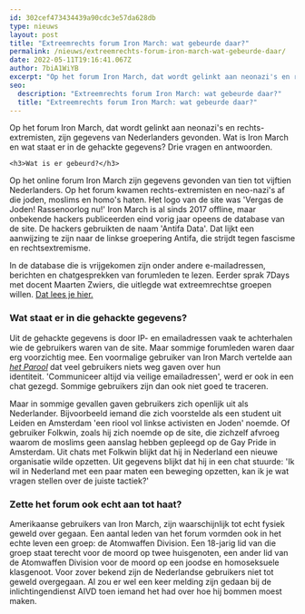 ```yaml
---
id: 302cef473434439a90cdc3e57da628db
type: nieuws
layout: post
title: "Extreemrechts forum Iron March: wat gebeurde daar?"
permalink: /nieuws/extreemrechts-forum-iron-march-wat-gebeurde-daar/
date: 2022-05-11T19:16:41.067Z
author: 7biA1WiYB
excerpt: "Op het forum Iron March, dat wordt gelinkt aan neonazi's en rechts-extremisten, zijn gegevens van Nederlanders gevonden. Wat is Iron March en wat staat er in de gehackte gegevens? Drie vragen en antwoorden.   "
seo:
  description: "Extreemrechts forum Iron March: wat gebeurde daar?"
  title: "Extreemrechts forum Iron March: wat gebeurde daar?"
---
```

Op het forum Iron March, dat wordt gelinkt aan neonazi's en rechts-extremisten, zijn gegevens van Nederlanders gevonden. Wat is Iron March en wat staat er in de gehackte gegevens? Drie vragen en antwoorden.   

    <h3>Wat is er gebeurd?</h3>
<p>Op het online forum Iron March zijn gegevens gevonden van tien tot vijftien Nederlanders. Op het forum kwamen rechts-extremisten en neo-nazi's af die joden, moslims en homo's haten. Het logo van de site was 'Vergas de Joden! Rassenoorlog nu!' Iron March is al sinds 2017 offline, maar onbekende hackers publiceerden eind vorig jaar opeens de database van de site. De hackers gebruikten de naam 'Antifa Data'. Dat lijkt een aanwijzing te zijn naar de linkse groepering Antifa, die strijdt tegen fascisme en rechtsextremisme. </p>
<p>In de database die is vrijgekomen zijn onder andere e-mailadressen, berichten en chatgesprekken van forumleden te lezen. Eerder sprak 7Days met docent Maarten Zwiers, die uitlegde wat extreemrechtse groepen willen. <a href="https://original.sevendays.nl/nieuws/extreemrechts-protest-wat-willen-deze-mensen" target="_blank">Dat lees je hier.</a></p>
<h3>Wat staat er in die gehackte gegevens?</h3>
<p>Uit de gehackte gegevens is door IP- en emailadressen vaak te achterhalen wie de gebruikers waren van de site. Maar sommige forumleden waren daar erg voorzichtig mee. Een voormalige gebruiker van Iron March vertelde aan <em><a href="https://www.parool.nl/nederland/nederlanders-actief-op-gehackt-forum-voor-neonazi-s~bcf07aa8/" target="_blank">het Parool</a></em> dat veel gebruikers niets weg gaven over hun identiteit. 'Communiceer altijd via veilige emailadressen', werd er ook in een chat gezegd. Sommige gebruikers zijn dan ook niet goed te traceren.</p>
<p>Maar in sommige gevallen gaven gebruikers zich openlijk uit als Nederlander. Bijvoorbeeld iemand die zich voorstelde als een student uit Leiden en Amsterdam 'een riool vol linkse activisten en Joden' noemde. Of gebruiker Folkwin, zoals hij zich noemde op de site, die zichzelf afvroeg waarom de moslims geen aanslag hebben gepleegd op de Gay Pride in Amsterdam. Uit chats met Folkwin blijkt dat hij in Nederland een nieuwe organisatie wilde opzetten. Uit gegevens blijkt dat hij in een chat stuurde: 'Ik wil in Nederland met een paar maten een beweging opzetten, kan ik je wat vragen stellen over de juiste tactiek?'</p>
<h3>Zette het forum ook echt aan tot haat?</h3>
<p>Amerikaanse gebruikers van Iron March, zijn waarschijnlijk tot echt fysiek geweld over gegaan. Een aantal leden van het forum vormden ook in het echte leven een groep: de Atomwaffen Division. Een 18-jarig lid van die groep staat terecht voor de moord op twee huisgenoten, een ander lid van de Atomwaffen Division voor de moord op een joodse en homoseksuele klasgenoot. Voor zover bekend zijn de Nederlandse gebruikers niet tot geweld overgegaan. Al zou er wel een keer melding zijn gedaan bij de inlichtingendienst AIVD toen iemand het had over hoe hij bommen moest maken.</p>  

